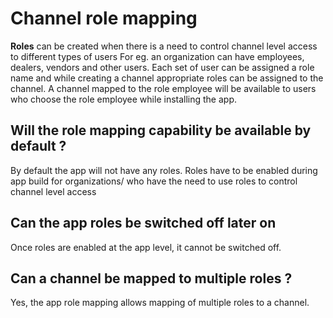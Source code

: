 # Channel role mapping

**Roles** can be created when there is a need to control channel level access to different types of users
For eg. an organization can have employees, dealers, vendors and other users. Each set of user can be assigned a role name and while creating a channel appropriate roles can be assigned to the channel. 
A channel mapped to the role employee will be available to users who choose the role employee while installing the app.

## Will the role mapping capability be available by default ?
By default the app will not have any roles. Roles have to be enabled during app build for organizations/ who have the need to use roles to control channel level access

## Can the app roles be switched off later on
Once roles are enabled at the app level, it cannot be switched off.

## Can a channel be mapped to multiple roles ?
Yes, the app role mapping allows mapping of multiple roles to a channel.
<!--stackedit_data:
eyJoaXN0b3J5IjpbMTk2OTE3Nzk2NywtMTQ3MjQxMzkyNiw1Mj
IyMDAxNV19
-->